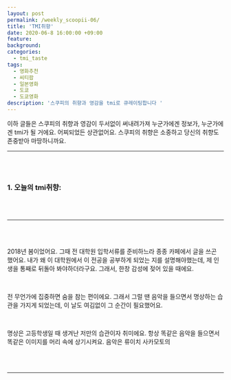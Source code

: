```yaml
---
layout: post
permalink: /weekly_scoopii-06/
title: 'TMI취향'
date: 2020-06-8 16:00:00 +09:00
feature: 
background: 
categories:
  - tmi_taste
tags:
  - 영화추천
  - 씨티팝
  - 일본영화
  - 도쿄
  - 도쿄영화
description: '스쿠피의 취향과 영감을 tmi로 큐레이팅합니다 '
---
```




이하 글들은 스쿠피의 취향과 영감이 두서없이 써내려가져 누군가에겐 정보가, 누군가에겐 tmi가 될 거에요. 어찌되었든 상관없어요. 스쿠피의 취향은 소중하고 당신의 취향도 존중받아 마땅하니까요. 

----

<br>

<br>

### 1. 오늘의 tmi취향:



<br>

<br>

----

<br>

<br>

2018년 봄이었어요. 그때 전 대학원 입학서류를 준비하느라 종종 카페에서 글을 쓰곤 했어요. 내가 왜 이 대학원에서 이 전공을 공부하게 되었는 지를 설명해야했는데, 제 인생을 통째로 뒤돌아 봐야하더라구요. 그래서, 한창 감성에 젖어 있을 때에요. 

<br>

전 무언가에 집중하면 숨을 참는 편이에요.  그래서 그럴 땐 음악을 들으면서 명상하는 습관을 가지게 되었는데, 이 날도 여김없이 그 순간이 필요했어요. 

<br>

명상은 고등학생일 때 생겨난 저만의 습관이자 취미에요. 항상 똑같은 음악을 들으면서 똑같은 이미지를 머리 속에 상기시켜요. 음악은 류이치 사카모토의 

<br>

<br>

----

<br>

<br>



<br>

<br>







